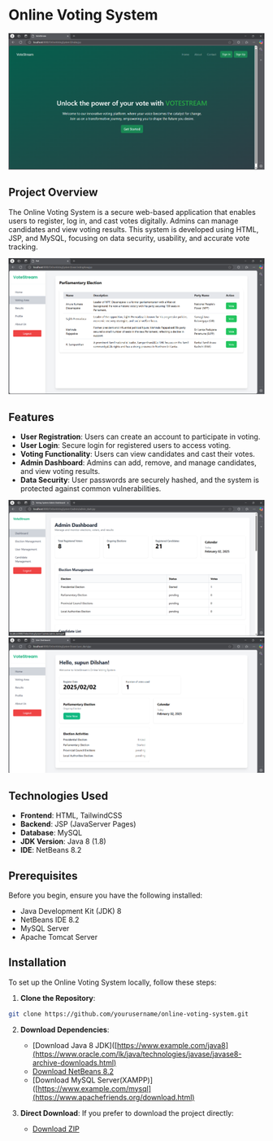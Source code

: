 # Online Voting System

<div align="center">
  <img src="/img/homepage.png" alt="Online Voting System Dashboard" />
</div>

## Project Overview
The Online Voting System is a secure web-based application that enables users to register, log in, and cast votes digitally. Admins can manage candidates and view voting results. This system is developed using HTML, JSP, and MySQL, focusing on data security, usability, and accurate vote tracking.

<div align="center">
  <img src="/img/votepage.png" alt="Voting Interface" />
</div>

## Features
- **User Registration**: Users can create an account to participate in voting.
- **User Login**: Secure login for registered users to access voting.
- **Voting Functionality**: Users can view candidates and cast their votes.
- **Admin Dashboard**: Admins can add, remove, and manage candidates, and view voting results.
- **Data Security**: User passwords are securely hashed, and the system is protected against common vulnerabilities.

<div align="center">
  <img src="/img/admindash.png" alt="Admin Dashboard" />
</div>

<div align="center">
  <img src="/img/userpage.png" alt="User Dashboard" />
</div>

## Technologies Used
- **Frontend**: HTML, TailwindCSS
- **Backend**: JSP (JavaServer Pages)
- **Database**: MySQL
- **JDK Version**: Java 8 (1.8)
- **IDE**: NetBeans 8.2

## Prerequisites
Before you begin, ensure you have the following installed:
- Java Development Kit (JDK) 8
- NetBeans IDE 8.2
- MySQL Server
- Apache Tomcat Server

## Installation
To set up the Online Voting System locally, follow these steps:

1. **Clone the Repository**:
```bash
git clone https://github.com/yourusername/online-voting-system.git
```

2. **Download Dependencies**:
   - [Download Java 8 JDK]([https://www.example.com/java8](https://www.oracle.com/lk/java/technologies/javase/javase8-archive-downloads.html)
   - [Download NetBeans 8.2](https://drive.google.com/file/d/1Cvzy-IthXBr3zvseMs_SN7VGolWY5LnS/view?usp=sharing)
   - [Download MySQL Server(XAMPP)]([https://www.example.com/mysql](https://www.apachefriends.org/download.html)

3. **Direct Download**:
   If you prefer to download the project directly:
   - [Download ZIP](https://drive.google.com/file/d/1LAa_ZLlEW39jjukPCGAyqUXD29SIOEji/view?usp=sharing)
 

